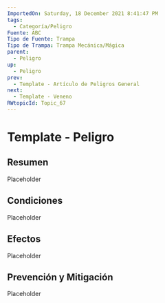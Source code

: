 ```yaml
---
ImportedOn: Saturday, 18 December 2021 8:41:47 PM
tags:
  - Categoría/Peligro
Fuente: ABC
Tipo de Fuente: Trampa
Tipo de Trampa: Trampa Mecánica/Mágica
parent:
  - Peligro
up:
  - Peligro
prev:
  - Template - Artículo de Peligros General
next:
  - Template - Veneno
RWtopicId: Topic_67
---
```

# Template - Peligro
## Resumen
Placeholder

## Condiciones
Placeholder

## Efectos
Placeholder

## Prevención y Mitigación
Placeholder

